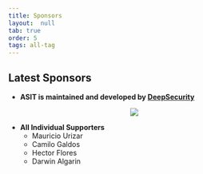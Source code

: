 ```yaml
---
title: Sponsors
layout:  null
tab: true
order: 5
tags: all-tag
---
```


## Latest Sponsors

* **ASIT is maintained and developed by [DeepSecurity](https://deepsecurity.pe/)**
<center><img src="https://owasp.org/www-project-android-security-inspector-toolkit/assets/images/logo_deepsecurity.png" /></center>
  
* **All Individual Supporters**
  * Mauricio Urizar
  * Camilo Galdos
  * Hector Flores
  * Darwin Algarin
